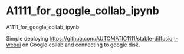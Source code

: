 # A1111_for_google_collab_ipynb
A1111_for_google_collab_ipynb

Simple deploying https://github.com/AUTOMATIC1111/stable-diffusion-webui on Google collab and connecting to google disk.
